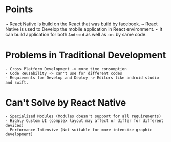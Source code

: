 # Points

~ React Native is build on the React that was build by facebook.
~ React Native is used to Develop the mobile application in React environment.
~ It can build application for both `Android` as well as `ios` by same code.

# Problems in Traditional Development
    - Cross Platform Development -> more time consumption
    - Code Reusability -> can't use for different codes
    - Requiements for Develop and Deploy -> Editors like android studio and swift.

# Can't Solve by React Native
    - Specialized Modules (Modules doesn't support for all requirements)
    - Highly Custom UI (complex layout may affect or differ for different devices) 
    - Performance-Intensive (Not suitable for more intensize graphic development)